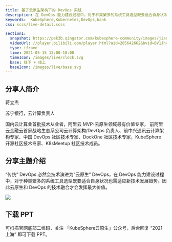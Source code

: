```yaml
---
title: 基于云原生架构下的 DevOps 实践
description: 在 DevOps 能力建设过程中，对于种类繁多的系统工具选型既要适合自身状况也需适应新技术发展趋势。因此云原生和 DevOps 的技术融合才会发挥最大价值。
keywords:  KubeSphere,Kubernetes,DevOps,bank
css: scss/live-detail.scss

section1:
  snapshot: https://pek3b.qingstor.com/kubesphere-community/images/jianglijie-1.webp
  videoUrl: //player.bilibili.com/player.html?aid=205642662&bvid=BV1Jh411v7jc&cid=340549646&page=1&high_quality=1
  type: iframe
  time: 2021-05-15 13:00-18:00
  timeIcon: /images/live/clock.svg
  base: 线下 + 线上
  baseIcon: /images/live/base.svg
---
```


## 分享人简介

蒋立杰

苏宁银行，云计算负责人

国内云计算业首批技术从业者，阿里云 MVP-云原生领域最有价值专家， 前阿里云金融云首家战略生态系公司云计算架构/DevOps 负责人、前中兴通讯云计算架构专家、中国 DevOps 社区技术专家、DockOne 社区技术专家，KubeSphere 开源社区技术专家、K8sMeetup 社区技术成员。

## 分享主题介绍

“传统” DevOps 必然会技术演进为“云原生” DevOps，在 DevOps 能力建设过程中，对于种类繁多的系统工具选型既要适合自身状况也需适应新技术发展趋势。因此云原生和 DevOps 的技术融合才会发挥最大价值。

![](https://pek3b.qingstor.com/kubesphere-community/images/shanghaiposter-7.webp)

## 下载 PPT

可扫描官网底部二维码，关注 「KubeSphere云原生」公众号，后台回复 “2021 上海” 即可下载 PPT。





